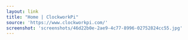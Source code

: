 ```yaml
---
layout: link
title: "Home | ClockworkPi"
source: 'https://www.clockworkpi.com/'
screenshot: 'screenshots/46d22b0e-2ae9-4c77-8996-02752824cc55.jpg'
---
```


